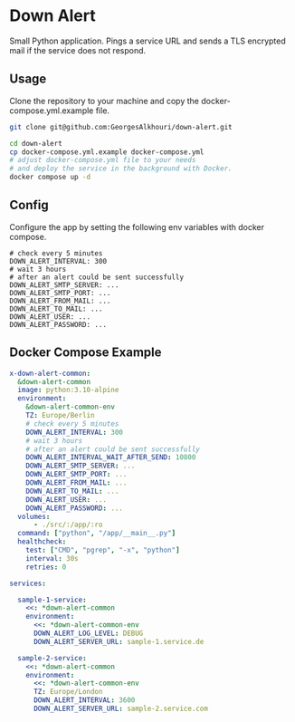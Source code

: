 # Down Alert
Small Python application. Pings a service URL and sends a TLS encrypted mail if the service does not respond.

## Usage

Clone the repository to your machine and copy the docker-compose.yml.example file.


```bash
git clone git@github.com:GeorgesAlkhouri/down-alert.git

cd down-alert
cp docker-compose.yml.example docker-compose.yml
# adjust docker-compose.yml file to your needs
# and deploy the service in the background with Docker.
docker compose up -d
```


## Config

Configure the app by setting the following env variables with docker compose.

```
# check every 5 minutes
DOWN_ALERT_INTERVAL: 300
# wait 3 hours
# after an alert could be sent successfully
DOWN_ALERT_SMTP_SERVER: ...
DOWN_ALERT_SMTP_PORT: ...
DOWN_ALERT_FROM_MAIL: ...
DOWN_ALERT_TO_MAIL: ...
DOWN_ALERT_USER: ...
DOWN_ALERT_PASSWORD: ...
```

## Docker Compose Example

```yaml
x-down-alert-common:
  &down-alert-common
  image: python:3.10-alpine
  environment:
    &down-alert-common-env
    TZ: Europe/Berlin
    # check every 5 minutes
    DOWN_ALERT_INTERVAL: 300
    # wait 3 hours
    # after an alert could be sent successfully
    DOWN_ALERT_INTERVAL_WAIT_AFTER_SEND: 10800
    DOWN_ALERT_SMTP_SERVER: ...
    DOWN_ALERT_SMTP_PORT: ...
    DOWN_ALERT_FROM_MAIL: ...
    DOWN_ALERT_TO_MAIL: ...
    DOWN_ALERT_USER: ...
    DOWN_ALERT_PASSWORD: ...
  volumes:
      - ./src/:/app/:ro
  command: ["python", "/app/__main__.py"]
  healthcheck:
    test: ["CMD", "pgrep", "-x", "python"]
    interval: 30s
    retries: 0

services:

  sample-1-service:
    <<: *down-alert-common
    environment:
      <<: *down-alert-common-env
      DOWN_ALERT_LOG_LEVEL: DEBUG
      DOWN_ALERT_SERVER_URL: sample-1.service.de

  sample-2-service:
    <<: *down-alert-common
    environment:
      <<: *down-alert-common-env
      TZ: Europe/London
      DOWN_ALERT_INTERVAL: 3600
      DOWN_ALERT_SERVER_URL: sample-2.service.com
```
